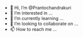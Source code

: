 - 👋 Hi, I’m @Prantochandrakuri
- 👀 I’m interested in ...
- 🌱 I’m currently learning ...
- 💞️ I’m looking to collaborate on ...
- 📫 How to reach me ...

<!---
Prantochandrakuri/Prantochandrakuri is a ✨ special ✨ repository because its `README.md` (this file) appears on your GitHub profile.
You can click the Preview link to take a look at your changes.
--->
